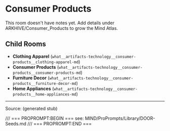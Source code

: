 # Consumer Products

This room doesn't have notes yet. Add details under ARKHIVE/Consumer_Products to grow the Mind Atlas.

## Child Rooms
- **Clothing Apparel** (`what__artifacts-technology__consumer-products__clothing-apparel-md`)
- **Consumer Products** (`what__artifacts-technology__consumer-products__consumer-products-md`)
- **Furniture Decor** (`what__artifacts-technology__consumer-products__furniture-decor-md`)
- **Home Appliances** (`what__artifacts-technology__consumer-products__home-appliances-md`)

---
Source: (generated stub)

/// === PROPROMPT:BEGIN ===
see: MIND/ProPrompts/Library/DOOR-Seeds.md
/// === PROPROMPT:END ===
